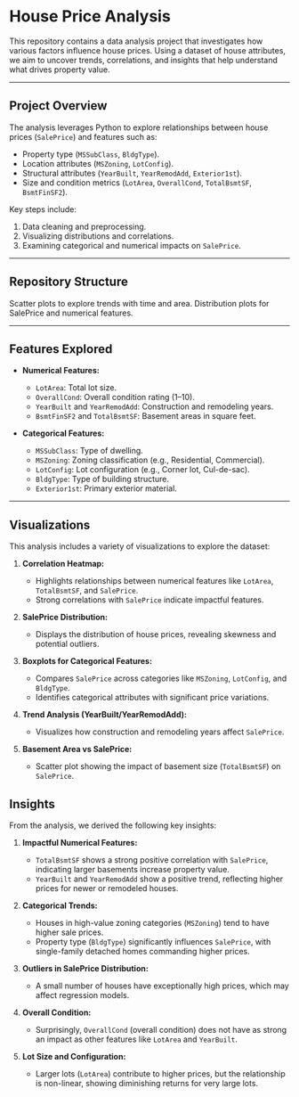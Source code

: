 # House Price Analysis

This repository contains a data analysis project that investigates how various factors influence house prices. Using a dataset of house attributes, we aim to uncover trends, correlations, and insights that help understand what drives property value.

---

## Project Overview

The analysis leverages Python to explore relationships between house prices (`SalePrice`) and features such as:  
- Property type (`MSSubClass`, `BldgType`).  
- Location attributes (`MSZoning`, `LotConfig`).  
- Structural attributes (`YearBuilt`, `YearRemodAdd`, `Exterior1st`).  
- Size and condition metrics (`LotArea`, `OverallCond`, `TotalBsmtSF`, `BsmtFinSF2`).  

Key steps include:  
1. Data cleaning and preprocessing.  
2. Visualizing distributions and correlations.  
3. Examining categorical and numerical impacts on `SalePrice`.  

---

## Repository Structure


Scatter plots to explore trends with time and area.
Distribution plots for SalePrice and numerical features.


---

## Features Explored

- **Numerical Features:**  
  - `LotArea`: Total lot size.  
  - `OverallCond`: Overall condition rating (1–10).  
  - `YearBuilt` and `YearRemodAdd`: Construction and remodeling years.  
  - `BsmtFinSF2` and `TotalBsmtSF`: Basement areas in square feet.  

- **Categorical Features:**  
  - `MSSubClass`: Type of dwelling.  
  - `MSZoning`: Zoning classification (e.g., Residential, Commercial).  
  - `LotConfig`: Lot configuration (e.g., Corner lot, Cul-de-sac).  
  - `BldgType`: Type of building structure.  
  - `Exterior1st`: Primary exterior material.  

---
## Visualizations

This analysis includes a variety of visualizations to explore the dataset:

1. **Correlation Heatmap:**  
   - Highlights relationships between numerical features like `LotArea`, `TotalBsmtSF`, and `SalePrice`.  
   - Strong correlations with `SalePrice` indicate impactful features.

2. **SalePrice Distribution:**  
   - Displays the distribution of house prices, revealing skewness and potential outliers.

3. **Boxplots for Categorical Features:**  
   - Compares `SalePrice` across categories like `MSZoning`, `LotConfig`, and `BldgType`.  
   - Identifies categorical attributes with significant price variations.

4. **Trend Analysis (YearBuilt/YearRemodAdd):**  
   - Visualizes how construction and remodeling years affect `SalePrice`.

5. **Basement Area vs SalePrice:**  
   - Scatter plot showing the impact of basement size (`TotalBsmtSF`) on `SalePrice`.


## Insights

From the analysis, we derived the following key insights:

1. **Impactful Numerical Features:**  
   - `TotalBsmtSF` shows a strong positive correlation with `SalePrice`, indicating larger basements increase property value.  
   - `YearBuilt` and `YearRemodAdd` show a positive trend, reflecting higher prices for newer or remodeled houses.  

2. **Categorical Trends:**  
   - Houses in high-value zoning categories (`MSZoning`) tend to have higher sale prices.  
   - Property type (`BldgType`) significantly influences `SalePrice`, with single-family detached homes commanding higher prices.  

3. **Outliers in SalePrice Distribution:**  
   - A small number of houses have exceptionally high prices, which may affect regression models.  

4. **Overall Condition:**  
   - Surprisingly, `OverallCond` (overall condition) does not have as strong an impact as other features like `LotArea` and `YearBuilt`.  

5. **Lot Size and Configuration:**  
   - Larger lots (`LotArea`) contribute to higher prices, but the relationship is non-linear, showing diminishing returns for very large lots.  





